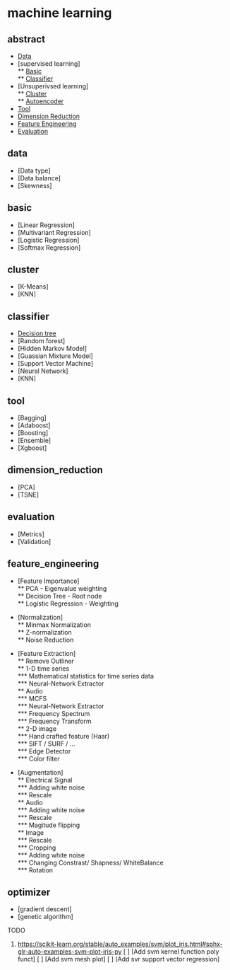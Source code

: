 # machine learning  

## abstract  

* [Data](#data)  
* [supervised learning]  
** [Basic](#basic)   
** [Classifier](#classifier)  
* [Unsuperivsed learning]  
** [Cluster](#cluster)  
** [Autoencoder](#autoencoder)  
* [Tool](#tool)  
* [Dimension Reduction](#dimension_reduction)  
* [Feature Engineering](#feature_engineering)  
* [Evaluation](#evaluation)  

## data  

* [Data type]  
* [Data balance]  
* [Skewness]  

## basic  

* [Linear Regression]  
* [Multivariant Regression]  
* [Logistic Regression]  
* [Softmax Regression]  

## cluster 

* [K-Means]  
* [KNN]  

## classifier  

* [Decision tree](http://intelligentonlinetools.com/blog/2017/02/18/building-decision-trees-in-python-handling-categorical-data/)  
* [Random forest]  
* [Hidden Markov Model]  
* [Guassian Mixture Model]  
* [Support Vector Machine]  
* [Neural Network]  
* [KNN]  
 
## tool  

* [Bagging]  
* [Adaboost]  
* [Boosting]  
* [Ensemble]  
* [Xgboost]  

## dimension_reduction  

* [PCA] 
* [TSNE]  

## evaluation  

* [Metrics]  
* [Validation]  

## feature_engineering  

* [Feature Importance]  
** PCA - Eigenvalue weighting  
** Decision Tree - Root node  
** Logistic Regression - Weighting  

* [Normalization]  
** Minmax Normalization  
** Z-normalization  
** Noise Reduction  

* [Feature Extraction]  
** Remove Outliner  
** 1-D time series  
*** Mathematical statistics for time series data  
*** Neural-Network Extractor  
** Audio  
*** MCFS   
*** Neural-Network Extractor  
*** Frequency Spectrum   
*** Frequency Transform  
** 2-D image  
*** Hand crafted feature (Haar)  
*** SIFT / SURF / ...  
*** Edge Detector  
*** Color filter  

* [Augmentation]  
** Electrical Signal  
*** Adding white noise  
*** Rescale  
** Audio  
*** Adding white noise  
*** Rescale  
*** Magitude flipping  
** Image  
*** Rescale  
*** Cropping  
*** Adding white noise  
*** Changing Constrast/ Shapness/ WhiteBalance  
*** Rotation  
 
## optimizer  

* [gradient descent]  
* [genetic algorithm]  


TODO
1. https://scikit-learn.org/stable/auto_examples/svm/plot_iris.html#sphx-glr-auto-examples-svm-plot-iris-py
[ ] [Add svm kernel function poly funct]
[ ] [Add svm mesh plot]
[ ] [Add svr support vector regression]
